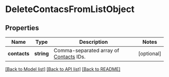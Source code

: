 # DeleteContacsFromListObject

## Properties
Name | Type | Description | Notes
------------ | ------------- | ------------- | -------------
**contacts** | **string** | Comma-separated array of [Contacts](https://docs.textmagic.com/#tag/Contacts) IDs. | [optional] 

[[Back to Model list]](../README.md#documentation-for-models) [[Back to API list]](../README.md#documentation-for-api-endpoints) [[Back to README]](../README.md)


